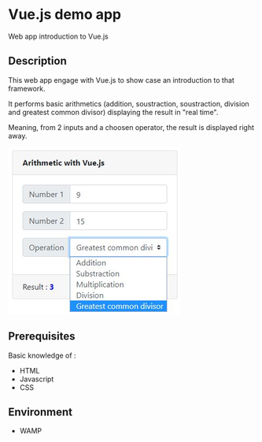 # Vue.js demo app

Web app introduction to Vue.js

## Description

This web app engage with Vue.js to show case an introduction to that framework.

It performs basic arithmetics (addition, soustraction, soustraction, division and greatest common divisor) displaying the result in "real time".

Meaning, from 2 inputs and a choosen operator, the result is displayed right away.

![Screenshot](docs/example.JPG?raw=true "Demo Vue.js")

## Prerequisites

Basic knowledge of :
* HTML
* Javascript
* CSS

## Environment

* WAMP
